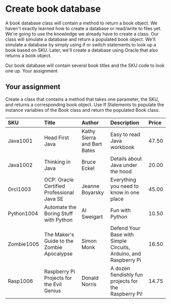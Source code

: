 # Create book database

A book database class will contain a method to return a book object. We haven't exactly learned how to create a database or read/write to files yet. We're going to use the knowledge we already have to create a class. Our class will simulate a database and return a populated book object. We'll simulate a database by simply using if or switch statements to look up a book based on SKU. Later, we'll create a database using Oracle that also returns a book object.

Our book database will contain several book titles and the SKU code to look one up. Your assignment

## Your assignment

Create a class that contains a method that takes one parameter, the SKU, and returns a corresponding book object. Use If Statements to populate the instance variables of the Book class and return the populated Book class.

| **SKU** | **Title** | **Author** | **Description** | **Price** |
| :--- | :--- | :--- | :--- | :--- |
| Java1001 | Head First Java | Kathy Sierra and Bert Bates | Easy to read Java workbook | 47.50 |
| Java1002 | Thinking in Java | Bruce Eckel | Details about Java under the hood | 20.00 |
| Orcl1003 | OCP: Oracle Certified Professional Java SE | Jeanne Boyarsky | Everything you need to know in one place | 45.00 |
| Python1004 | Automate the Boring Stuff with Python | Al Sweigart | Fun with Python | 10.50 |
| Zombie1005 | The Maker's Guide to the Zombie Apocalypse | Simon Monk | Defend Your Base with Simple Circuits, Arduino, and Raspberry Pi | 16.50 |
| Rasp1006 | Raspberry Pi Projects for the Evil Genius | Donald Norris | A dozen fiendishly fun projects for the Raspberry Pi! | 14.75 |

